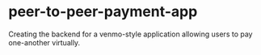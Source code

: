 # peer-to-peer-payment-app
Creating the backend for a venmo-style application allowing users to pay one-another virtually.
